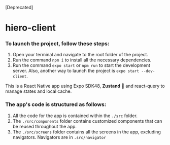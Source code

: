 [Deprecated]
# hiero-client

### To launch the project, follow these steps:
1. Open your terminal and navigate to the root folder of the project.
2. Run the command `npm i` to install all the necessary dependencies.
3. Run the command `expo start` or `npm run` to start the development server. Also, another way to launch the project is  `expo start --dev-client`.

This is a React Native app using Expo SDK48, **Zustand 🥳** and react-query to manage states and local cache.


### The app's code is structured as follows:

1. All the code for the app is contained within the `./src` folder.
2. The `./src/components` folder contains customized components that can be reused throughout the app.
3. The `./src/screens` folder contains all the screens in the app, excluding navigators. Navigators are in `.src/navigator`

